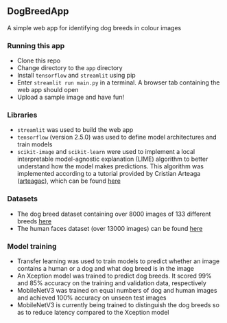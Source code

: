 ## DogBreedApp
A simple web app for identifying dog breeds in colour images

### Running this app
* Clone this repo
* Change directory to the `app` directory
* Install `tensorflow` and `streamlit` using pip
* Enter `streamlit run main.py` in a terminal. A browser tab containing the web app should open
* Upload a sample image and have fun!

### Libraries
* `streamlit` was used to build the web app
* `tensorflow` (version 2.5.0) was used to define model architectures and train models
* `scikit-image` and `scikit-learn` were used to implement a local interpretable model-agnostic explanation (LIME) algorithm to better understand how the model makes predictions. This algorithm was implemented according to a tutorial provided by Cristian Arteaga ([arteagac](https://arteagac.github.io/)), which can be found [here](https://nbviewer.jupyter.org/url/arteagac.github.io/blog/lime_image.ipynb)

### Datasets
* The dog breed dataset containing over 8000 images of 133 different breeds [here](https://s3-us-west-1.amazonaws.com/udacity-aind/dog-project/dogImages.zip)
* The human faces dataset (over 13000 images) can be found [here](https://s3-us-west-1.amazonaws.com/udacity-aind/dog-project/lfw.zip)

### Model training
* Transfer learning was used to train models to predict whether an image contains a human or a dog and what dog breed is in the image
* An Xception model was trained to predict dog breeds. It scored 99% and 85% accuracy on the training and validation data, respectively
* MobileNetV3 was trained on equal numbers of dog and human images and achieved 100% accuracy on unseen test images
* MobileNetV3 is currently being trained to distinguish the dog breeds so as to reduce latency compared to the Xception model
